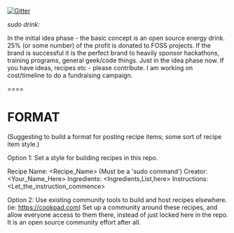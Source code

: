 [![Gitter](https://badges.gitter.im/Join%20Chat.svg)](https://gitter.im/sudodrink/recipes?utm_source=badge&utm_medium=badge&utm_campaign=pr-badge&utm_content=badge)

*sudo drink:*

In the initial idea phase - the basic concept is an open source energy drink. 25% (or some number) of the profit is donated to FOSS projects. If the brand is successful it is the perfect brand to heavily sponsor hackathons, training programs, general geek/code things. Just in the idea phase now. If you have ideas, recipes etc - please contribute. I am working on cost/timeline to do a fundraising campaign.

====
# FORMAT

(Suggesting to build a format for posting recipe items; some sort of recipe item style.)

Option 1: Set a style for building recipes in this repo.

Recipe Name: <Recipe_Name> (Must be a 'sudo command')
Creator: <Your_Name_Here>
Ingredients: <Ingredients,List,here>
Instructions: <Let_the_instruction_commence>

Option 2: Use existing community tools to build and host recipes elsewhere.  (ie: https://cookpad.com)  Set up a community around these recipes, and allow everyone access to them there, instead of just locked here in the repo.  It is an open source community effort after all.